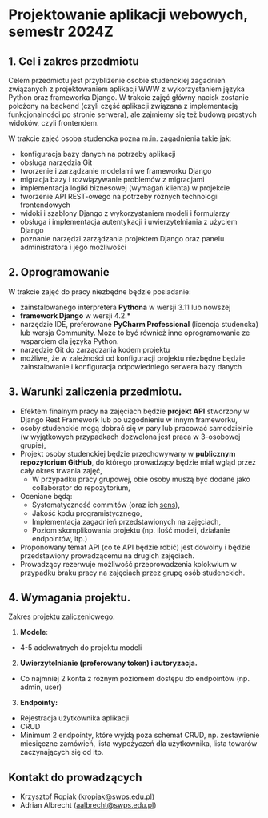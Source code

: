 # Projektowanie aplikacji webowych, semestr 2024Z

## 1. Cel i zakres przedmiotu

Celem przedmiotu jest przybliżenie osobie studenckiej zagadnień związanych z projektowaniem aplikacji WWW z wykorzystaniem języka Python oraz frameworka Django. W trakcie zajęć główny nacisk zostanie położony na backend (czyli część aplikacji związana z implementacją funkcjonalności po stronie serwera), ale zajmiemy się też budową prostych widoków, czyli frontendem.

W trakcie zajęć osoba studencka pozna m.in. zagadnienia takie jak:
* konfiguracja bazy danych na potrzeby aplikacji
* obsługa narzędzia Git
* tworzenie i zarządzanie modelami we frameworku Django
* migracja bazy i rozwiązywanie problemów z migracjami
* implementacja logiki biznesowej (wymagań klienta) w projekcie
* tworzenie API REST-owego na potrzeby różnych technologii frontendowych
* widoki i szablony Django z wykorzystaniem modeli i formularzy
* obsługa i implementacja autentykacji i uwierzytelniania z użyciem Django
* poznanie narzędzi zarządzania projektem Django oraz panelu administratora i jego możliwości


## 2. Oprogramowanie

W trakcie zajęć do pracy niezbędne będzie posiadanie:
* zainstalowanego interpretera **Pythona** w wersji 3.11 lub nowszej
* **framework Django** w wersji 4.2.*
* narzędzie IDE, preferowane **PyCharm Professional** (licencja studencka) lub wersja Community. Może to być również inne oprogramowanie ze wsparciem dla języka Python.
* narzędzie Git do zarządzania kodem projektu
* możliwe, że w zależności od konfiguracji projektu niezbędne będzie zainstalowanie i konfiguracja odpowiedniego serwera bazy danych

## 3. Warunki zaliczenia przedmiotu.

- Efektem finalnym pracy na zajęciach będzie **projekt API** stworzony w Django Rest Framework lub po uzgodnieniu w innym frameworku,
- osoby studenckie mogą dobrać się w pary lub pracować samodzielnie (w wyjątkowych przypadkach dozwolona jest praca w 3-osobowej grupie),
- Projekt osoby studenckiej będzie przechowywany w **publicznym repozytorium GitHub**, do którego prowadzący będzie miał wgląd przez cały okres trwania zajęć,
   - W przypadku pracy grupowej, obie osoby muszą być dodane jako collaborator do repozytorium,
- Oceniane będą:
   - Systematyczność commitów (oraz ich [sens](https://medium.com/@steveamaza/how-to-write-a-proper-git-commit-message-e028865e5791)),
   - Jakość kodu programistycznego,
   - Implementacja zagadnień przedstawionych na zajęciach,
   - Poziom skomplikowania projektu (np. ilość modeli, działanie endpointów, itp.)
- Proponowany temat API (co te API będzie robić) jest dowolny i będzie przedstawiony prowadzącemu na drugich zajęciach.
- Prowadzący rezerwuje możliwość przeprowadzenia kolokwium w przypadku braku pracy na zajęciach przez grupę osób studenckich.

## 4. Wymagania projektu.

Zakres projektu zaliczeniowego:
1.	**Modele**:
* 4-5 adekwatnych do projektu modeli
2.	**Uwierzytelnianie (preferowany token) i autoryzacja.**
* Co najmniej 2 konta z różnym poziomem dostępu do endpointów (np. admin, user)
3.	**Endpointy:**
* Rejestracja użytkownika aplikacji
* CRUD
* Minimum 2 endpointy, które wyjdą poza schemat CRUD, np. zestawienie miesięczne zamówień, lista wypożyczeń dla użytkownika, lista towarów zaczynających się od itp.

## Kontakt do prowadzących
- Krzysztof Ropiak ([kropiak@swps.edu.pl](mailto:kropiak@swps.edu.pl))
- Adrian Albrecht ([aalbrecht@swps.edu.pl](mailto:aalbrecht@swps.edu.pl))